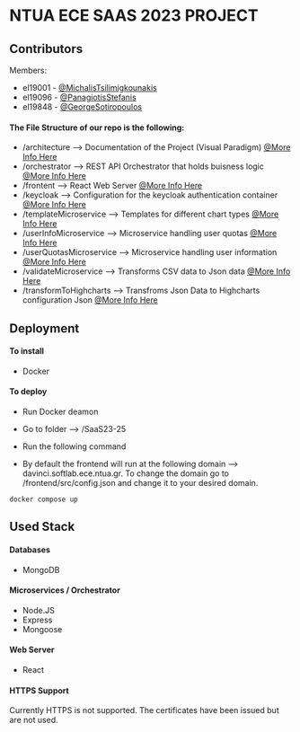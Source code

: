 # NTUA ECE SAAS 2023 PROJECT

## Contributors
Members: 
- el19001 - [@MichalisTsilimigkounakis](https://www.github.com/ntua-el19001)
- el19096 -  [@PanagiotisStefanis](https://github.com/ntua-el19096)
- el19848 - [@GeorgeSotiropoulos](https://github.com/ntua-el19848)

#### The File Structure of our repo is the following:
- /architecture --> Documentation of the Project (Visual Paradigm) [@More Info Here](https://github.com/ntua/SaaS23-25/tree/main/architecture)
- /orchestrator --> REST API Orchestrator that holds buisness logic [@More Info Here](https://github.com/ntua/SaaS23-25/tree/main/orchestrator)
- /frontent --> React Web Server [@More Info Here](https://github.com/ntua/SaaS23-25/tree/main/frontend)
- /keycloak --> Configuration for the keycloak authentication container [@More Info Here](https://github.com/ntua/SaaS23-25/tree/main/keycloak)
- /templateMicroservice --> Templates for different chart types [@More Info Here](https://github.com/ntua/SaaS23-25/tree/main/templateMicroservice)
- /userInfoMicroservice --> Microservice handling user quotas [@More Info Here](https://github.com/ntua/SaaS23-25/tree/main/userInfoMicroservice)
- /userQuotasMicroservice --> Microservice handling user information [@More Info Here](https://github.com/ntua/SaaS23-25/tree/main/userQuotasmicroservice)
- /validateMicroservice --> Transforms CSV data to Json data [@More Info Here](https://github.com/ntua/SaaS23-25/tree/main/validateMicroservice)
- /transformToHighcharts --> Transfroms Json Data to Highcharts configuration Json [@More Info Here](https://github.com/ntua/SaaS23-25/tree/main/transformToHighcharts)

## Deployment
#### To install
- Docker
#### To deploy 
- Run Docker deamon
- Go to folder --> /SaaS23-25
- Run the following command

- By default the frontend will run at the following domain --> davinci.softlab.ece.ntua.gr. To change the domain go to /frontend/src/config.json and change it to your desired domain.
```
docker compose up
```

## Used Stack
#### Databases
  - MongoDB
  
#### Microservices / Orchestrator
  - Node.JS
  - Express
  - Mongoose
  
#### Web Server
  - React

#### HTTPS Support
Currently HTTPS is not supported. The certificates have been issued but are not used.
